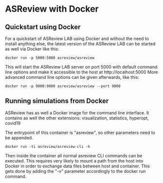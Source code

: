 # ASReview with Docker

## Quickstart using Docker

For a quickstart of ASReview LAB using Docker and without the need to install anything else,
the latest version of the ASReview LAB can be started as well via Docker like this:

 ```
 docker run -p 5000:5000 asreview/asreview
 ```

This will start the ASReview LAB server on port 5000 with default command line options and make it accessible to the host at http://localhost:5000
More advanced command line options can be given afterwards, like this:

 ```
 docker run -p 9000:9000 asreview/asreview --port 9000
 ```

## Running simulations from Docker

ASReview has as well a Docker image for the command line interface. It contains as well the other extensions: visualization, statistics, hyperopt, covid19

The entrypoint of this container is "asreview", so other parameters need to be appended.

```
docker run -ti asreview/asreview-cli -h
```

Then inside the container all normal asreview CLI commands can be executed. This requires very likely to mount a path from the host into Docker
in order to exchange data files between host and container. This gets done by adding the "-v" parameter accordingly to the docker run command.

